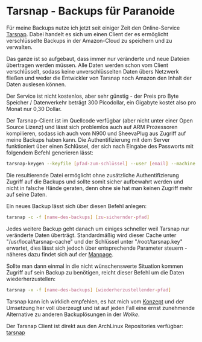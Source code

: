 # Tarsnap - Backups für Paranoide

Für meine Backups nutze ich jetzt seit einiger Zeit den Online-Service [Tarsnap](http://www.tarsnap.com/). Dabei handelt es sich um einen Client der es ermöglicht verschlüsselte Backups in der Amazon-Cloud zu speichern und zu verwalten.

Das ganze ist so aufgebaut, dass immer nur veränderte und neue Dateien übertragen werden müssen. Alle Daten werden schon vom Client verschlüsselt, sodass keine unverschlüsselten Daten übers Netzwerk fließen und weder die Entwickler von Tarsnap noch Amazon den Inhalt der Daten auslesen können.

Der Service ist nicht kostenlos, aber sehr günstig - der Preis pro Byte Speicher / Datenverkehr beträgt 300 Picodollar, ein Gigabyte kostet also pro Monat nur 0,30 Dollar.

Der Tarsnap-Client ist im Quellcode verfügbar (aber nicht unter einer Open Source Lizenz) und lässt sich problemlos auch auf ARM Prozessoren kompilieren, sodass ich auch vom N900 und SheevaPlug aus Zugriff auf meine Backups haben kann. Die Authentifizierung mit dem Server funktioniert über einen Schlüssel, der sich nach Eingabe des Passworts mit folgendem Befehl generieren lässt:

```sh
tarsnap-keygen --keyfile [pfad-zum-schlüssel] --user [email] --machine [hostname]
```

Die resultierende Datei ermöglicht ohne zusätzliche Authentifizierung Zugriff auf die Backups und sollte somit sicher aufbewahrt werden und nicht in falsche Hände geraten, denn ohne sie hat man keinen Zugriff mehr auf seine Daten.

Ein neues Backup lässt sich über diesen Befehl anlegen:

```sh
tarsnap -c -f [name-des-backups] [zu-sichernder-pfad]
```

Jedes weitere Backup geht danach um einiges schneller weil Tarsnap nur veränderte Daten überträgt. Standardmäßig wird dieser Cache unter "/usr/local/tarsnap-cache" und der Schlüssel unter "/root/tarsnap.key" erwartet, dies lässt sich jedoch über entsprechende Parameter steuern - näheres dazu findet sich auf der [Manpage](http://www.tarsnap.com/man-tarsnap.1.html).

Sollte man dann einmal in die nicht wünschenswerte Situation kommen Zugriff auf sein Backup zu benötigen, reicht dieser Befehl um die Daten wiederherzustellen:

```sh
tarsnap -x -f [name-des-backups] [wiederherzustellender-pfad]
```

Tarsnap kann ich wirklich empfehlen, es hat mich vom [Konzept](http://www.tarsnap.com/design.html) und der Umsetzung her voll überzeugt und ist auf jeden Fall eine ernst zunehmende Alternative zu anderen Backuplösungen in der _Wolke_. 

Der Tarsnap Client ist direkt aus den ArchLinux Repositories verfügbar: [tarsnap](http://www.archlinux.org/packages/community/i686/tarsnap/)

